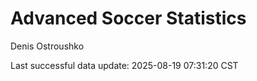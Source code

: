# Advanced Soccer Statistics
Denis Ostroushko

<!-- gfm -->

Last successful data update: 2025-08-19 07:31:20 CST
